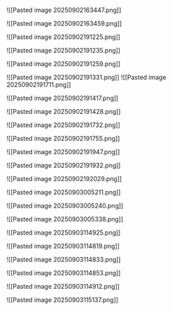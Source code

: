 ![[Pasted image 20250902163447.png]]

![[Pasted image 20250902163459.png]]

![[Pasted image 20250902191225.png]]

![[Pasted image 20250902191235.png]]




![[Pasted image 20250902191259.png]]


![[Pasted image 20250902191331.png]]
![[Pasted image 20250902191711.png]]

![[Pasted image 20250902191417.png]]

![[Pasted image 20250902191428.png]]


![[Pasted image 20250902191732.png]]


![[Pasted image 20250902191755.png]]

![[Pasted image 20250902191947.png]]


![[Pasted image 20250902191932.png]]


![[Pasted image 20250902192029.png]]

![[Pasted image 20250903005211.png]]

![[Pasted image 20250903005240.png]]


![[Pasted image 20250903005338.png]]


![[Pasted image 20250903114925.png]]


![[Pasted image 20250903114819.png]]

![[Pasted image 20250903114833.png]]

![[Pasted image 20250903114853.png]]

![[Pasted image 20250903114912.png]]

![[Pasted image 20250903115137.png]]
